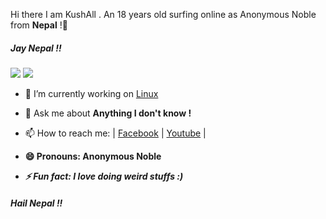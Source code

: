  Hi there I am KushAll . An 18 years old surfing online as Anonymous Noble from <b>Nepal</b> !👋
 <h5>Jay Nepal !!</h5>
 
<img src="https://c.tenor.com/5ry-200hErMAAAAM/hacker-hacker-man.gif">   <img src="https://mir-s3-cdn-cf.behance.net/project_modules/disp/00ed5819071101.562d48fd36e19.gif">



- 🔭 I’m currently working on <a href="https://linux.org/">Linux</a>

- 💬 Ask me about <b>Anything I don't know !</b>

- 📫 How to reach me: |  <a href="https://facebook.com/AnonymousNoble">Facebook</a>  |  <a href="https://www.youtube.com/channel/UCRKZaQAJ9yoAf8dqg6_Cjyw">Youtube</a>  | 

- <b>😄 Pronouns: Anonymous Noble</b>

- <b><i> ⚡ Fun fact: I love doing weird stuffs :)</b></i>
<h5>Hail Nepal !!</h5>



